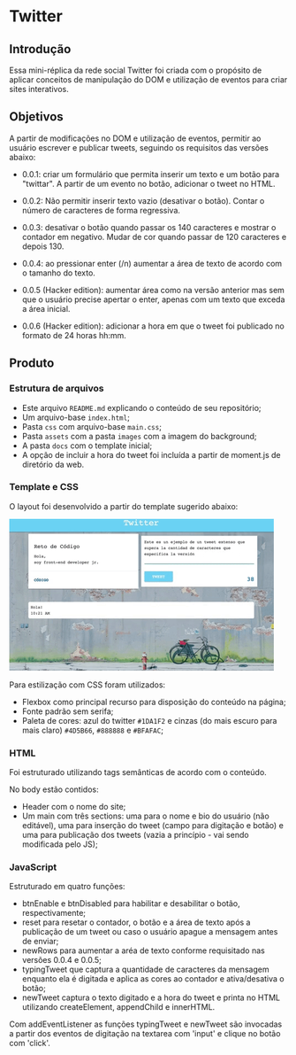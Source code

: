 # Twitter

## Introdução

Essa mini-réplica da rede social Twitter foi criada com o propósito de aplicar conceitos de manipulação do DOM e utilização de eventos para criar sites interativos. 

## Objetivos

A partir de modificações no DOM e utilização de eventos, permitir ao usuário escrever e publicar tweets, seguindo os requisitos das versões abaixo:

* 0.0.1: criar um formulário que permita inserir um texto e um botão para "twittar". A partir de um evento no botão, adicionar o tweet no HTML.

*  0.0.2: Não permitir inserir texto vazio (desativar o botão). Contar o número de caracteres de forma regressiva.

* 0.0.3: desativar o botão quando passar os 140 caracteres e mostrar o contador em negativo. Mudar de cor quando passar de 120 caracteres e depois 130.

* 0.0.4: ao pressionar enter (/n) aumentar a área de texto de acordo com o tamanho do texto.

* 0.0.5 (Hacker edition): aumentar área como na versão anterior mas sem que o usuário precise apertar o enter, apenas com um texto que exceda a área inicial.

* 0.0.6 (Hacker edition): adicionar a hora em que o tweet foi publicado no formato de 24 horas hh:mm.

## Produto

### Estrutura de arquivos

* Este arquivo `README.md` explicando o conteúdo de seu repositório;
* Um arquivo-base `index.html`;
* Pasta `css` com arquivo-base `main.css`;
* Pasta `assets` com a pasta `images` com a imagem do background;
* A pasta `docs` com o template inicial;
* A opção de incluir a hora do tweet foi incluída a partir de moment.js de diretório da web.

### Template e CSS

O layout foi desenvolvido a partir do template sugerido abaixo:

![Twitter template](docs/Template.png)


Para estilização com CSS foram utilizados:

* Flexbox como principal recurso para disposição do conteúdo na página;
* Fonte padrão sem serifa;
* Paleta de cores: azul do twitter `#1DA1F2` e cinzas (do mais escuro para mais claro) `#4D5B66`, `#888888` e `#BFAFAC`;

### HTML

Foi estruturado utilizando tags semânticas de acordo com o conteúdo.

No body estão contidos:
* Header com o nome do site;
* Um main com três sections: uma para o nome e bio do usuário (não editável), uma para inserção do tweet (campo para digitação e botão) e uma para publicação dos tweets (vazia a princípio - vai sendo modificada pelo JS);

### JavaScript

Estruturado em quatro funções:
* btnEnable e btnDisabled para habilitar e desabilitar o botão, respectivamente;
* reset para resetar o contador, o botão e a área de texto após a publicação de um tweet ou caso o usuário apague a mensagem antes de enviar;
* newRows para aumentar a aréa de texto conforme requisitado nas versões 0.0.4 e 0.0.5;
* typingTweet que captura a quantidade de caracteres da mensagem enquanto ela é digitada e aplica as cores ao contador e ativa/desativa o botão;
* newTweet captura o texto digitado e a hora do tweet e printa no HTML utilizando createElement, appendChild e innerHTML.

Com addEventListener as funções typingTweet e newTweet são invocadas a partir dos eventos de digitação na textarea com 'input' e clique no botão com 'click'.

